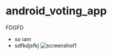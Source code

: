 # android_voting_app
FDGFD
* so iam
* sdfkdjsfkj
![screenshot1]("C:\Users\jhash\OneDrive\Desktop\1.jpeg")
